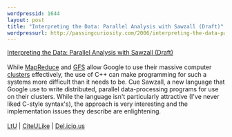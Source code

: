 ```yaml
--- 
wordpressid: 1644
layout: post
title: "Interpreting the Data: Parallel Analysis with Sawzall (Draft)"
wordpressurl: http://passingcuriosity.com/2006/interpreting-the-data-parallel-analysis-with-sawzall-draft/
---
```

<a class="title" href="http://labs.google.com/papers/sawzall.html" title="Interpreting the Data: Parallel Analysis with Sawzall (Draft)">Interpreting the Data: Parallel Analysis with Sawzall (Draft)</a><br /><br />While <a href="http://labs.google.com/papers/mapreduce.html" title="MapReduce: Simplified Data Processing on Large Clusters">MapReduce</a> and <a href="http://labs.google.com/papers/gfs.html" title="The Google File System">GFS</a> allow Google to use their massive computer <a href="http://labs.google.com/papers/googlecluster.html" title="Web Search for a Planet: The Google Cluster Architecture">clusters</a> effectively, the use of C++ can make programming for such a systems more difficult than it needs to be. Cue Sawzall, a new language that Google use to write distributed, parallel data-processing programs for use on their clusters. While the language isn't particularly attractive (I've never liked C-style syntax's), the approach is very interesting and the implementation issues they describe are enlightening.<br /><br /><a href="http://lambda-the-ultimate.org/node/916">LtU</a> | <a href="http://www.citeulike.org/article/227597">CiteULike</a> | <a href="http://del.icio.us/url/948265aed2dcc94467755d7e6d932de5">Del.icio.us</a>
